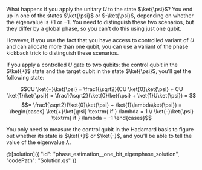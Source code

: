 What happens if you apply the unitary $U$ to the state $\ket{\psi}$? You end up in one of the states $\ket{\psi}$ or $-\ket{\psi}$, depending on whether the eigenvalue is $+1$ or $-1$. You need to distinguish these two scenarios, but they differ by a global phase, so you can't do this using just one qubit.

However, if you use the fact that you have access to controlled variant of $U$ and can allocate more than one qubit, you can use a variant of the phase kickback trick to distinguish these scenarios.

If you apply a controlled $U$ gate to two qubits: the control qubit in the $\ket{+}$ state and the target qubit in the state $\ket{\psi}$, you'll get the following state:

$$CU \ket{+}\ket{\psi} = \frac1{\sqrt2}(CU \ket{0}\ket{\psi} + CU \ket{1}\ket{\psi}) = \frac1{\sqrt2}(\ket{0}\ket{\psi} + \ket{1}U\ket{\psi}) = $$
$$= \frac1{\sqrt2}(\ket{0}\ket{\psi} + \ket{1}\lambda\ket{\psi}) = 
\begin{cases}
\ket{+}\ket{\psi} \textrm{ if } \lambda = 1 \\ 
\ket{-}\ket{\psi} \textrm{ if } \lambda = -1
\end{cases}$$

You only need to measure the control qubit in the Hadamard basis to figure out whether its state is $\ket{+}$ or $\ket{-}$, and you'll be able to tell the value of the eigenvalue $\lambda$.

@[solution]({
    "id": "phase_estimation__one_bit_eigenphase_solution", 
    "codePath": "Solution.qs"
})
